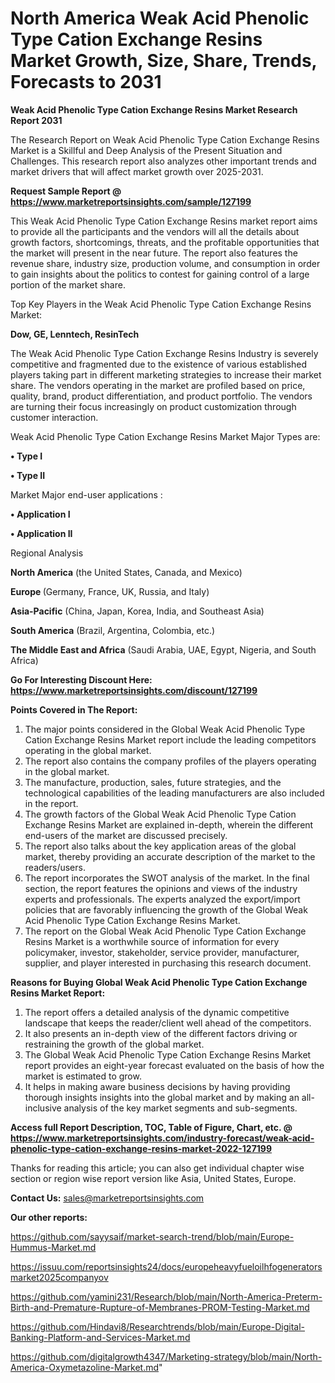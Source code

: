 # North America Weak Acid Phenolic Type Cation Exchange Resins Market Growth, Size, Share, Trends, Forecasts to 2031

<strong>Weak Acid Phenolic Type Cation Exchange Resins Market Research Report 2031</strong>

The Research Report on Weak Acid Phenolic Type Cation Exchange Resins Market is a Skillful and Deep Analysis of the Present Situation and Challenges. This research report also analyzes other important trends and market drivers that will affect market growth over 2025-2031.

<strong>Request Sample Report @ <a href=https://www.marketreportsinsights.com/sample/127199>https://www.marketreportsinsights.com/sample/127199</a></strong>

This Weak Acid Phenolic Type Cation Exchange Resins market report aims to provide all the participants and the vendors will all the details about growth factors, shortcomings, threats, and the profitable opportunities that the market will present in the near future. The report also features the revenue share, industry size, production volume, and consumption in order to gain insights about the politics to contest for gaining control of a large portion of the market share.

Top Key Players in the Weak Acid Phenolic Type Cation Exchange Resins Market:

<strong>Dow, GE, Lenntech, ResinTech</strong>

The Weak Acid Phenolic Type Cation Exchange Resins Industry is severely competitive and fragmented due to the existence of various established players taking part in different marketing strategies to increase their market share. The vendors operating in the market are profiled based on price, quality, brand, product differentiation, and product portfolio. The vendors are turning their focus increasingly on product customization through customer interaction.

Weak Acid Phenolic Type Cation Exchange Resins Market Major Types are:

<strong>• Type I

• Type II</strong>

Market Major end-user applications :

<strong>• Application I

• Application II</strong>

Regional Analysis

</u><strong><b>North America</b></strong> (the United States, Canada, and Mexico)

<strong><b>Europe </b></strong>(Germany, France, UK, Russia, and Italy)

<strong><b>Asia-Pacific</b></strong> (China, Japan, Korea, India, and Southeast Asia)

<strong><b>South America</b></strong> (Brazil, Argentina, Colombia, etc.)

<strong><b>The Middle East and Africa</b></strong> (Saudi Arabia, UAE, Egypt, Nigeria, and South Africa)

<strong>Go For Interesting Discount Here: <a href=https://www.marketreportsinsights.com/discount/127199>https://www.marketreportsinsights.com/discount/127199</a></strong>

<strong>Points Covered in The Report:</strong>
<ol>
  <li>The major points considered in the Global Weak Acid Phenolic Type Cation Exchange Resins Market report include the leading competitors operating in the global market.</li>
  <li>The report also contains the company profiles of the players operating in the global market.</li>
  <li>The manufacture, production, sales, future strategies, and the technological capabilities of the leading manufacturers are also included in the report.</li>
  <li>The growth factors of the Global Weak Acid Phenolic Type Cation Exchange Resins Market are explained in-depth, wherein the different end-users of the market are discussed precisely.</li>
  <li>The report also talks about the key application areas of the global market, thereby providing an accurate description of the market to the readers/users.</li>
  <li>The report incorporates the SWOT analysis of the market. In the final section, the report features the opinions and views of the industry experts and professionals. The experts analyzed the export/import policies that are favorably influencing the growth of the Global Weak Acid Phenolic Type Cation Exchange Resins Market.</li>
  <li>The report on the Global Weak Acid Phenolic Type Cation Exchange Resins Market is a worthwhile source of information for every policymaker, investor, stakeholder, service provider, manufacturer, supplier, and player interested in purchasing this research document.</li>
</ol>
<strong>Reasons for Buying Global Weak Acid Phenolic Type Cation Exchange Resins Market Report:</strong>

<ol>
  <li>The report offers a detailed analysis of the dynamic competitive landscape that keeps the reader/client well ahead of the competitors.</li>
  <li>It also presents an in-depth view of the different factors driving or restraining the growth of the global market.</li>
  <li>The Global Weak Acid Phenolic Type Cation Exchange Resins Market report provides an eight-year forecast evaluated on the basis of how the market is estimated to grow.</li>
  <li>It helps in making aware business decisions by having providing thorough insights insights into the global market and by making an all-inclusive analysis of the key market segments and sub-segments.</li>
</ol>
<strong>Access full Report Description, TOC, Table of Figure, Chart, etc. @ <a href=https://www.marketreportsinsights.com/industry-forecast/weak-acid-phenolic-type-cation-exchange-resins-market-2022-127199>https://www.marketreportsinsights.com/industry-forecast/weak-acid-phenolic-type-cation-exchange-resins-market-2022-127199</a></strong>


Thanks for reading this article; you can also get individual chapter wise section or region wise report version like Asia, United States, Europe.

<strong>Contact Us:</strong>
sales@marketreportsinsights.com

<strong>Our other reports:</strong>

<a href=https://github.com/sayysaif/market-search-trend/blob/main/Europe-Hummus-Market.md>https://github.com/sayysaif/market-search-trend/blob/main/Europe-Hummus-Market.md</a>

<a href=https://issuu.com/reportsinsights24/docs/europeheavyfueloilhfogeneratorsmarket2025companyov>https://issuu.com/reportsinsights24/docs/europeheavyfueloilhfogeneratorsmarket2025companyov</a>

<a href=https://github.com/yamini231/Research/blob/main/North-America-Preterm-Birth-and-Premature-Rupture-of-Membranes-PROM-Testing-Market.md>https://github.com/yamini231/Research/blob/main/North-America-Preterm-Birth-and-Premature-Rupture-of-Membranes-PROM-Testing-Market.md</a>

<a href=https://github.com/Hindavi8/Researchtrends/blob/main/Europe-Digital-Banking-Platform-and-Services-Market.md>https://github.com/Hindavi8/Researchtrends/blob/main/Europe-Digital-Banking-Platform-and-Services-Market.md</a>

<a href=https://github.com/digitalgrowth4347/Marketing-strategy/blob/main/North-America-Oxymetazoline-Market.md>https://github.com/digitalgrowth4347/Marketing-strategy/blob/main/North-America-Oxymetazoline-Market.md</a>"
